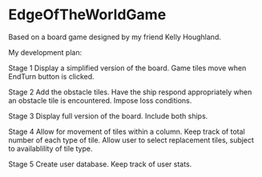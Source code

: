 # EdgeOfTheWorldGame

Based on a board game designed by my friend Kelly Houghland.

My development plan:

Stage 1
Display a simplified version of the board.
Game tiles move when EndTurn button is clicked.
  
Stage 2
Add the obstacle tiles.
Have the ship respond appropriately when an obstacle tile is encountered.
Impose loss conditions.

Stage 3
Display full version of the board.
Include both ships.

Stage 4
Allow for movement of tiles within a column.
Keep track of total number of each type of tile.
Allow user to select replacement tiles, subject to availablility of tile type.

Stage 5
Create user database.
Keep track of user stats.
